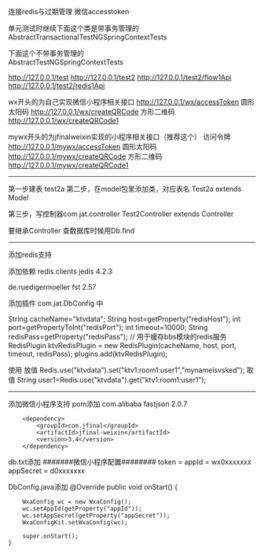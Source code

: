 
连接redis与过期管理
微信accesstoken

单元测试时继续下面这个类是带事务管理的  
AbstractTransactionalTestNGSpringContextTests  

下面这个不带事务管理的  
AbstractTestNGSpringContextTests  

http://127.0.0.1/test
http://127.0.0.1/test2
http://127.0.0.1/test2/flow1Api
http://127.0.0.1/test2/redis1Api

wx开头的为自己实现微信小程序相关接口
http://127.0.0.1/wx/accessToken
圆形太阳码
http://127.0.0.1/wx/createQRCode
方形二维码
http://127.0.0.1/wx/createQRCode1

mywx开头的为jfinalweixin实现的小程序相关接口（推荐这个）
访问令牌
http://127.0.0.1/mywx/accessToken
圆形太阳码
http://127.0.0.1/mywx/createQRCode
方形二维码
http://127.0.0.1/mywx/createQRCode1

--------------------------------------------------------------------------------
第一步建表
test2a
第二步，在model包里添加类，对应表名
Test2a extends Model<Test2a>

第三步，写控制器com.jat.controller
Test2Controller extends Controller

要继承Controller
查数据库时候用Db.find

--------------------------------------------------------------------------------
添加redis支持  

添加依赖
<dependency>
    <groupId>redis.clients</groupId>
    <artifactId>jedis</artifactId>
    <version>4.2.3</version>
</dependency>

<dependency>
    <groupId>de.ruedigermoeller</groupId>
    <artifactId>fst</artifactId>
    <version>2.57</version>
</dependency>

添加插件 com.jat.DbConfig 中

String cacheName="ktvdata";
String host=getProperty("redisHost");
int port=getPropertyToInt("redisPort");
int timeout=10000;
String redisPass=getProperty("redisPass");
// 用于缓存bbs模块的redis服务
RedisPlugin ktvRedisPlugin = new RedisPlugin(cacheName, host, port, timeout, redisPass);
plugins.add(ktvRedisPlugin);

使用
放值
Redis.use("ktvdata").set("ktv1:room1:user1","mynameisvsked");
取值
String user1=Redis.use("ktvdata").get("ktv1:room1:user1");

--------------------------------------------------------------------------------
添加微信小程序支持
pom添加
        <dependency>
            <groupId>com.alibaba</groupId>
            <artifactId>fastjson</artifactId>
            <version>2.0.7</version>
        </dependency>

		<dependency>
			<groupId>com.jfinal</groupId>
			<artifactId>jfinal-weixin</artifactId>
			<version>3.4</version>
		</dependency>

db.txt添加
#######微信小程序配置########
token =
appId = wx0xxxxxxx
appSecret = d0xxxxxxx

DbConfig.java添加
    @Override
    public void onStart() {

        WxaConfig wc = new WxaConfig();
        wc.setAppId(getProperty("appId"));
        wc.setAppSecret(getProperty("appSecret"));
        WxaConfigKit.setWxaConfig(wc);

        super.onStart();
    }
